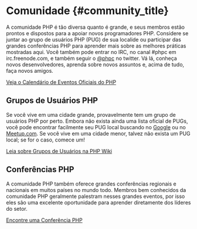 # Comunidade {#community_title}

A comunidade PHP é tão diversa quanto é grande, e seus membros estão prontos e dispostos para a apoiar novos programadores PHP. Considere se juntar ao grupo de usuários PHP (PUG) de sua localide ou participar das grandes conferências PHP para aprender mais sobre as melhores práticas mostradas aqui. Você também pode entrar no IRC, no canal #phpc em irc.freenode.com, e também seguir o [@phpc][phpc-twitter] no twitter. Vá lá, conheça novos desenvolvedores, aprenda sobre novos assuntos e, acima de tudo, faça novos amigos.

[Veja o Calendário de Eventos Oficiais do PHP][php-calendar]

## Grupos de Usuários PHP

Se você vive em uma cidade grande, provavelmente tem um grupo de usuários PHP por perto. Embora não exista ainda uma lista oficial de PUGs, você pode encontrar facilmente seu PUG local buscando no [Google][google] ou no [Meetup.com][meetup]. Se você vive em uma cidade menor, talvez não exista um PUG local; se for o caso, comece um!

[Leia sobre Grupos de Usuários na PHP Wiki][php-wiki]

## Conferências PHP

A comunidade PHP também oferece grandes conferências regionais e nacionais em muitos países no mundo todo. Membros bem conhecidos da comunidade PHP geralmente palestram nesses grandes eventos, por isso eles são uma excelente oportunidade para aprender diretamente dos líderes do setor.

[Encontre uma Conferência PHP][php-conf]

[php-calendar]: http://www.php.net/cal.php
[google]: https://www.google.com/search?q=php+user+group+near+me
[meetup]: http://www.meetup.com/find/
[php-wiki]: https://wiki.php.net/usergroups
[php-conf]: http://php.net/conferences/index.php
[phpc-twitter]: https://twitter.com/phpc
